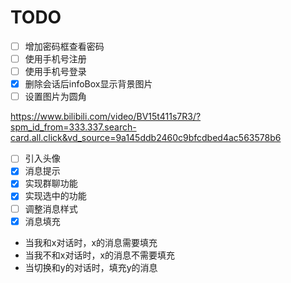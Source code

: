 # TODO


* [ ] 增加密码框查看密码
* [ ] 使用手机号注册
* [ ] 使用手机号登录
* [x] 删除会话后infoBox显示背景图片
* [ ] 设置图片为圆角

https://www.bilibili.com/video/BV15t411s7R3/?spm_id_from=333.337.search-card.all.click&vd_source=9a145ddb2460c9bfcdbed4ac563578b6

* [ ] 引入头像
* [X] 消息提示
* [X] 实现群聊功能
* [x] 实现选中的功能
* [ ] 调整消息样式
* [X] 消息填充

- 当我和x对话时，x的消息需要填充
- 当我不和x对话时，x的消息不需要填充
- 当切换和y的对话时，填充y的消息
